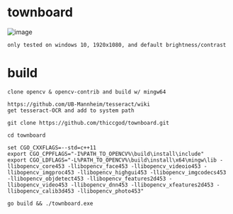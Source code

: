# townboard
![image](https://user-images.githubusercontent.com/91354035/137077526-90ff9ddd-89d7-4d15-aa86-36705667e813.png)
```
only tested on windows 10, 1920x1080, and default brightness/contrast
```
# build
```
clone opencv & opencv-contrib and build w/ mingw64

https://github.com/UB-Mannheim/tesseract/wiki
get tesseract-OCR and add to system path

git clone https://github.com/thiccgod/townboard.git

cd townboard

set CGO_CXXFLAGS=--std=c++11
export CGO_CPPFLAGS="-I%PATH_TO_OPENCV%\build\install\include"
export CGO_LDFLAGS="-L%PATH_TO_OPENCV%\build\install\x64\mingw\lib -llibopencv_core453 -llibopencv_face453 -llibopencv_videoio453 -llibopencv_imgproc453 -llibopencv_highgui453 -llibopencv_imgcodecs453 -llibopencv_objdetect453 -llibopencv_features2d453 -llibopencv_video453 -llibopencv_dnn453 -llibopencv_xfeatures2d453 -llibopencv_calib3d453 -llibopencv_photo453"

go build && ./townboard.exe
```

